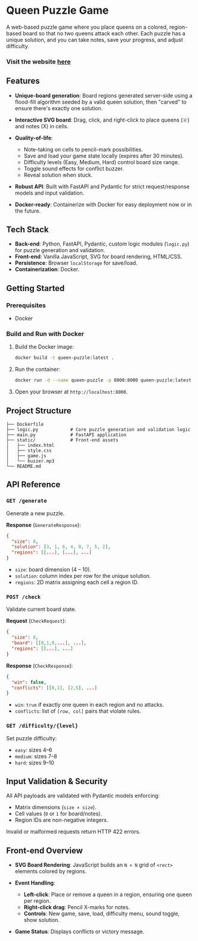 # Queen Puzzle Game

A web-based puzzle game where you place queens on a colored, region-based board so that no two queens attack each other. Each puzzle has a unique solution, and you can take notes, save your progress, and adjust difficulty.

### Visit the website [here](https://games.willmaberry.com/)

## Features

* **Unique-board generation**: Board regions generated server-side using a flood-fill algorithm seeded by a valid queen solution, then "carved" to ensure there's exactly one solution.
* **Interactive SVG board**: Drag, click, and right-click to place queens (♕) and notes (X) in cells.
* **Quality-of-life**:

  * Note-taking on cells to pencil-mark possibilities.
  * Save and load your game state locally (expires after 30 minutes).
  * Difficulty levels (Easy, Medium, Hard) control board size range.
  * Toggle sound effects for conflict buzzer.
  * Reveal solution when stuck.
* **Robust API**: Built with FastAPI and Pydantic for strict request/response models and input validation.
* **Docker-ready**: Containerize with Docker for easy deployment now or in the future.

## Tech Stack

* **Back-end**: Python, FastAPI, Pydantic, custom logic modules (`logic.py`) for puzzle generation and validation.
* **Front-end**: Vanilla JavaScript, SVG for board rendering, HTML/CSS.
* **Persistence**: Browser `localStorage` for save/load.
* **Containerization**: Docker.

## Getting Started

### Prerequisites

* Docker

### Build and Run with Docker

1. Build the Docker image:

   ```bash
   docker build -t queen-puzzle:latest .
   ```

2. Run the container:

   ```bash
   docker run -d --name queen-puzzle -p 8000:8000 queen-puzzle:latest
   ```

3. Open your browser at `http://localhost:8000`.

## Project Structure

```
├── Dockerfile
├── logic.py            # Core puzzle generation and validation logic
├── main.py             # FastAPI application
├── static/             # Front-end assets
│   ├── index.html
│   ├── style.css
│   ├── game.js
│   └── buzzer.mp3
└── README.md
```

## API Reference

### `GET /generate`

Generate a new puzzle.

**Response** (`GenerateResponse`):

```json
{
  "size": 8,
  "solution": [3, 1, 6, 4, 0, 7, 5, 2],
  "regions": [[...], [...], ...]
}
```

* `size`: board dimension (4 – 10).
* `solution`: column index per row for the unique solution.
* `regions`: 2D matrix assigning each cell a region ID.

### `POST /check`

Validate current board state.

**Request** (`CheckRequest`):

```json
{
  "size": 8,
  "board": [[0,1,0,...], ...],
  "regions": [[...], ...]
}
```

**Response** (`CheckResponse`):

```json
{
  "win": false,
  "conflicts": [[0,1], [2,5], ...]
}
```

* `win`: `true` if exactly one queen in each region and no attacks.
* `conflicts`: list of `[row, col]` pairs that violate rules.

### `GET /difficulty/{level}`

Set puzzle difficulty:

* `easy`: sizes 4–6
* `medium`: sizes 7–8
* `hard`: sizes 9–10

## Input Validation & Security

All API payloads are validated with Pydantic models enforcing:

* Matrix dimensions (`size × size`).
* Cell values (`0` or `1` for board/notes).
* Region IDs are non-negative integers.

Invalid or malformed requests return HTTP 422 errors.

## Front-end Overview

* **SVG Board Rendering**: JavaScript builds an `N × N` grid of `<rect>` elements colored by regions.
* **Event Handling**:

  * **Left-click**: Place or remove a queen in a region, ensuring one queen per region.
  * **Right-click drag**: Pencil X-marks for notes.
  * **Controls**: New game, save, load, difficulty menu, sound toggle, show solution.
* **Game Status**: Displays conflicts or victory message.
